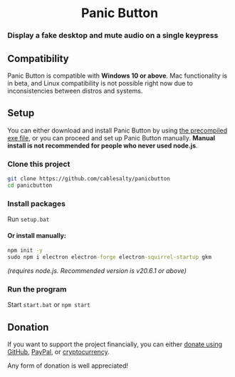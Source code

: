 <h1 style="text-align:center"><b>Panic Button</b></h1>

### Display a fake desktop and mute audio on a single keypress

## Compatibility
Panic Button is compatible with **Windows 10 or above**. Mac functionality is in beta, and Linux compatibility is not possible right now due to inconsistencies between distros and systems.

## Setup
You can either download and install Panic Button by using [the precompiled exe file](), or you can proceed and set up Panic Button manually. **Manual install is not recommended for people who never used node.js**.


### Clone this project
```sh
git clone https://github.com/cablesalty/panicbutton
cd panicbutton
```

### Install packages
Run `setup.bat`

#### Or install manually:
```bat
npm init -y
sudo npm i electron electron-forge electron-squirrel-startup gkm
```
*(requires node.js. Recommended version is v20.6.1 or above)*

### Run the program
Start `start.bat` or `npm start`

## Donation
If you want to support the project financially, you can either [donate using GitHub](), [PayPal](), or [cryptocurrency]().

Any form of donation is well appreciated!